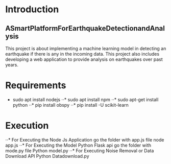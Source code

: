 # Introduction
## ASmartPlatformForEarthquakeDetectionandAnalysis
This project is about implementing a machine learning model in detecting an earthquake if there is any in the incoming data. This project also includes developing a web application to provide analysis on earthquakes over past years. 

# Requirements
* sudo apt install nodejs
⋅⋅* sudo apt install npm
⋅⋅* sudo apt-get install python
⋅⋅* pip install obspy
⋅⋅* pip install -U scikit-learn

# Execution
⋅⋅* For Executing the Node Js Application go the folder with app.js file
      node app.js
⋅⋅* For Executing the Model Python Flask api go the folder with mode.py file
      Python model.py
⋅⋅* For Executing Noise Removal or Data Download API
      Python Datadownload.py     
